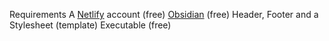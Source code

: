 
Requirements
	A [Netlify](netlify.com) account (free)
	[Obsidian](https://obsidian.md/) (free)
	Header, Footer and a Stylesheet (template)
	Executable (free)   